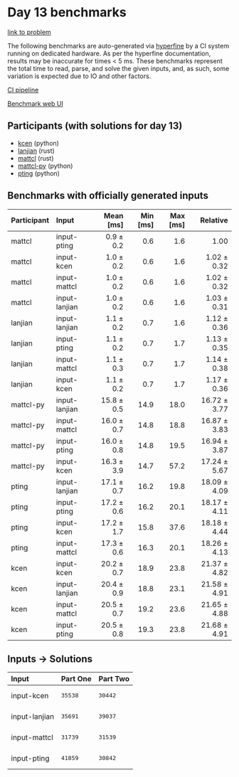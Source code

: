 # Day 13 benchmarks

[link to problem](https://adventofcode.com/2023/day/13)

The following benchmarks are auto-generated via
[hyperfine](https://github.com/sharkdp/hyperfine) by a CI system running on
dedicated hardware. As per the hyperfine documentation, results may be
inaccurate for times < 5 ms. These benchmarks represent the total time to read,
parse, and solve the given inputs, and, as such, some variation is expected due
to IO and other factors.

[CI pipeline](http://ci.papercode.net:8080/teams/main/pipelines/aoc2023)

[Benchmark web UI](https://aoc.ancalagon.black)


## Participants (with solutions for day 13)

- [kcen](https://github.com/kcen/aoc2023) (python)
- [lanjian](https://github.com/lanjian/aoc-2023) (rust)
- [mattcl](https://github.com/mattcl/aoc2023) (rust)
- [mattcl-py](https://github.com/mattcl/aoc2023-py) (python)
- [pting](https://github.com/pting/aoc2023) (python)


## Benchmarks with officially generated inputs

| Participant | Input | Mean [ms] | Min [ms] | Max [ms] | Relative |
|:---|:---|---:|---:|---:|---:|
| mattcl | input-pting | 0.9 ± 0.2 | 0.6 | 1.6 | 1.00 |
| mattcl | input-kcen | 1.0 ± 0.2 | 0.6 | 1.6 | 1.02 ± 0.32 |
| mattcl | input-mattcl | 1.0 ± 0.2 | 0.6 | 1.6 | 1.02 ± 0.32 |
| mattcl | input-lanjian | 1.0 ± 0.2 | 0.6 | 1.6 | 1.03 ± 0.31 |
| lanjian | input-lanjian | 1.1 ± 0.2 | 0.7 | 1.6 | 1.12 ± 0.36 |
| lanjian | input-pting | 1.1 ± 0.2 | 0.7 | 1.7 | 1.13 ± 0.35 |
| lanjian | input-mattcl | 1.1 ± 0.3 | 0.7 | 1.7 | 1.14 ± 0.38 |
| lanjian | input-kcen | 1.1 ± 0.2 | 0.7 | 1.7 | 1.17 ± 0.36 |
| mattcl-py | input-lanjian | 15.8 ± 0.5 | 14.9 | 18.0 | 16.72 ± 3.77 |
| mattcl-py | input-mattcl | 16.0 ± 0.7 | 14.8 | 18.8 | 16.87 ± 3.83 |
| mattcl-py | input-pting | 16.0 ± 0.8 | 14.8 | 19.5 | 16.94 ± 3.87 |
| mattcl-py | input-kcen | 16.3 ± 3.9 | 14.7 | 57.2 | 17.24 ± 5.67 |
| pting | input-lanjian | 17.1 ± 0.7 | 16.2 | 19.8 | 18.09 ± 4.09 |
| pting | input-pting | 17.2 ± 0.6 | 16.2 | 20.1 | 18.17 ± 4.11 |
| pting | input-kcen | 17.2 ± 1.7 | 15.8 | 37.6 | 18.18 ± 4.44 |
| pting | input-mattcl | 17.3 ± 0.6 | 16.3 | 20.1 | 18.26 ± 4.13 |
| kcen | input-kcen | 20.2 ± 0.7 | 18.9 | 23.8 | 21.37 ± 4.82 |
| kcen | input-lanjian | 20.4 ± 0.9 | 18.8 | 23.1 | 21.58 ± 4.91 |
| kcen | input-mattcl | 20.5 ± 0.7 | 19.2 | 23.6 | 21.65 ± 4.88 |
| kcen | input-pting | 20.5 ± 0.8 | 19.3 | 23.8 | 21.68 ± 4.91 |


## Inputs -> Solutions

| Input | Part One | Part Two |
|:---|:---|:---|
|input-kcen|<pre>35538</pre>|<pre>30442</pre>|
|input-lanjian|<pre>35691</pre>|<pre>39037</pre>|
|input-mattcl|<pre>31739</pre>|<pre>31539</pre>|
|input-pting|<pre>41859</pre>|<pre>30842</pre>|